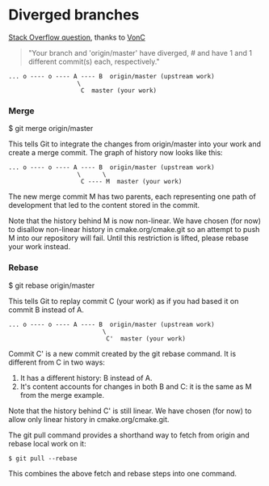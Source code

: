 Diverged branches
=================

[Stack Overflow question](http://stackoverflow.com/questions/2452226/master-branch-and-origin-master-have-diverged-how-to-undiverge-branches), thanks to [VonC](http://stackoverflow.com/users/6309/vonc)

> "Your branch and 'origin/master' have diverged, # and have 1 and 1 different commit(s) each, respectively."

	... o ---- o ---- A ---- B  origin/master (upstream work)
	                   \
	                    C  master (your work)

### Merge

$ git merge origin/master

This tells Git to integrate the changes from origin/master into your work and create a merge commit. The graph of history now looks like this:

	... o ---- o ---- A ---- B  origin/master (upstream work)
	                   \      \
	                    C ---- M  master (your work)

The new merge commit M has two parents, each representing one path of development that led to the content stored in the commit.

Note that the history behind M is now non-linear. We have chosen (for now) to disallow non-linear history in cmake.org/cmake.git so an attempt to push M into our repository will fail. Until this restriction is lifted, please rebase your work instead.

### Rebase

$ git rebase origin/master

This tells Git to replay commit C (your work) as if you had based it on commit B instead of A.

	... o ---- o ---- A ---- B  origin/master (upstream work)
	                          \
	                           C'  master (your work)

Commit C' is a new commit created by the git rebase command. It is different from C in two ways:

1. It has a different history: B instead of A.
2. It's content accounts for changes in both B and C: it is the same as M from the merge example.

Note that the history behind C' is still linear. We have chosen (for now) to allow only linear history in cmake.org/cmake.git.

The git pull command provides a shorthand way to fetch from origin and rebase local work on it:

	$ git pull --rebase

This combines the above fetch and rebase steps into one command.